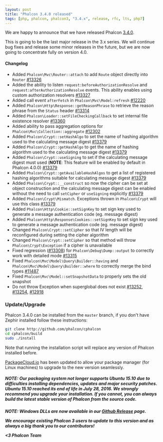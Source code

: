 ```yaml
---
layout: post
title: "Phalcon 3.4.0 released"
tags: [php, phalcon, phalcon3, "3.4.x", release, rfc, lts, php7]
---
```


We are happy to announce that we have released Phalcon [3.4.0](https://github.com/phalcon/cphalcon/releases/tag/v3.4.0). 

This is going to be the last major release in the 3.x series. We will continue bug fixes and release some minor releases in the future, but we are now going to concentrate fully on version 4.0.

#### Changelog
- Added `Phalcon\Mvc\Router::attach` to add `Route` object directly into `Router` [#13326](https://github.com/phalcon/cphalcon/issues/13326)
- Added the ability to listen `request:beforeAuthorizationResolve` and `request:afterAuthorizationResolve` events. This ability enables using custom authorization resolvers [#13327](https://github.com/phalcon/cphalcon/pull/13327)
- Added call event `afterFetch` in `Phalcon\Mvc\Model:refresh` [#12220](https://github.com/phalcon/cphalcon/issues/12220)
- Added `Phalcon\Http\Response::getReasonPhrase` to retrieve the reason phrase from the `Status` header [#13314](https://github.com/phalcon/cphalcon/pull/13314)
- Added `Phalcon\Loader::setFileCheckingCallback` to set internal file existence resolver [#13360](https://github.com/phalcon/cphalcon/issues/13360)
- Added ability to pass aggregation options for `Phalcon\Mvc\Collection::aggregate` [#12302](https://github.com/phalcon/cphalcon/pull/12302)
- Added `Phalcon\Crypt::setHashAlgo` to set the name of hashing algorithm used to the calculating message digest [#13379](https://github.com/phalcon/cphalcon/issues/13379)
- Added `Phalcon\Crypt::getHashAlgo` to get the name of hashing algorithm used to the calculating message digest [#13379](https://github.com/phalcon/cphalcon/issues/13379)
- Added `Phalcon\Crypt::useSigning` to set if the calculating message digest must used (**NOTE**: This feature will be enabled by default in Phalcon 4.0.0) [#13379](https://github.com/phalcon/cphalcon/issues/13379)
- Added `Phalcon\Crypt::getAvailableHashAlgos` to get a list of registered hashing algorithms suitable for calculating message digest [#13379](https://github.com/phalcon/cphalcon/issues/13379)
- Added `Phalcon\Crypt::__construct` so now the cipher can be set at object construction and the calculating message digest can be enabled without the need to call `setCipher` or `useSigning` explicitly [#13379](https://github.com/phalcon/cphalcon/issues/13379)
- Added `Phalcon\Crypt\Mismatch`. Exceptions thrown in `Phalcon\Crypt` will use this class [#13379](https://github.com/phalcon/cphalcon/issues/13379)
- Added `Phalcon\Http\Cookie::setSignKey` to set sign key used to generate a message authentication code (eg. message digest)
- Added `Phalcon\Http\Response\Cookies::setSignKey` to set sign key used to generate a message authentication code (eg. message digest)
- Changed `Phalcon\Crypt::setCipher` so that IV length will be reconfigured during setting the cipher algorithm
- Changed `Phalcon\Crypt::setCipher` so that method will throw `Phalcon\Crypt\Exception` if a cipher is unavailable
- Fixed regression ([#13308](https://github.com/phalcon/cphalcon/pull/13308)) for `Phalcon\Debug\Dump::output` to correctly work with detailed mode [#13315](https://github.com/phalcon/cphalcon/issues/13315)
- Fixed `Phalcon\Mvc\Model\Query\Builder::having` and `Phalcon\Mvc\Model\Query\Builder::where` to correctly merge the bind types [#11487](https://github.com/phalcon/cphalcon/issues/11487)
- Fixed `Phalcon\Mvc\Model::setSnapshotData` to properly sets the old snapshot
- Do not throw Exception when superglobal does not exist [#13252](https://github.com/phalcon/cphalcon/issues/13252), [#13254](https://github.com/phalcon/cphalcon/issues/13254), [#12918](https://github.com/phalcon/cphalcon/issues/12918)


### Update/Upgrade
Phalcon 3.4.0 can be installed from the `master` branch, if you don't have Zephir installed follow these instructions:

```sh
git clone http://github.com/phalcon/cphalcon
cd cphalcon/build
sudo ./install
```

Note that running the installation script will replace any version of Phalcon installed before.

[PackageCloud.io](https://packagecloud.io/phalcon/stable) has been updated to allow your package manager (for Linux machines) to upgrade to the new version seamlessly.

<h5 class="alert alert-danger">
<strong>NOTE</strong>: Our packaging system not longer supports Ubuntu 15.10 due to difficulties installing dependencies, updates and major security patches. Ubuntu 15.10 reached its end of life in July 28, 2016. We strongly recommend you upgrade your installation. If you cannot, you can always build the latest stable version of Phalcon from the source code. 
</div>

<h5 class="alert alert-danger">
<strong>NOTE</strong>: Windows DLLs are now available in our <a href="https://github.com/phalcon/cphalcon/releases/tag/v3.4.0">Github Release</a> page. 
</div>

We encourage existing Phalcon 3 users to update to this version and as always a big thank you to our contributors!


<3 Phalcon Team
